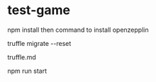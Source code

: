# test-game

npm install 
then command to install openzepplin

truffle migrate --reset

truffle.md 

npm run start
